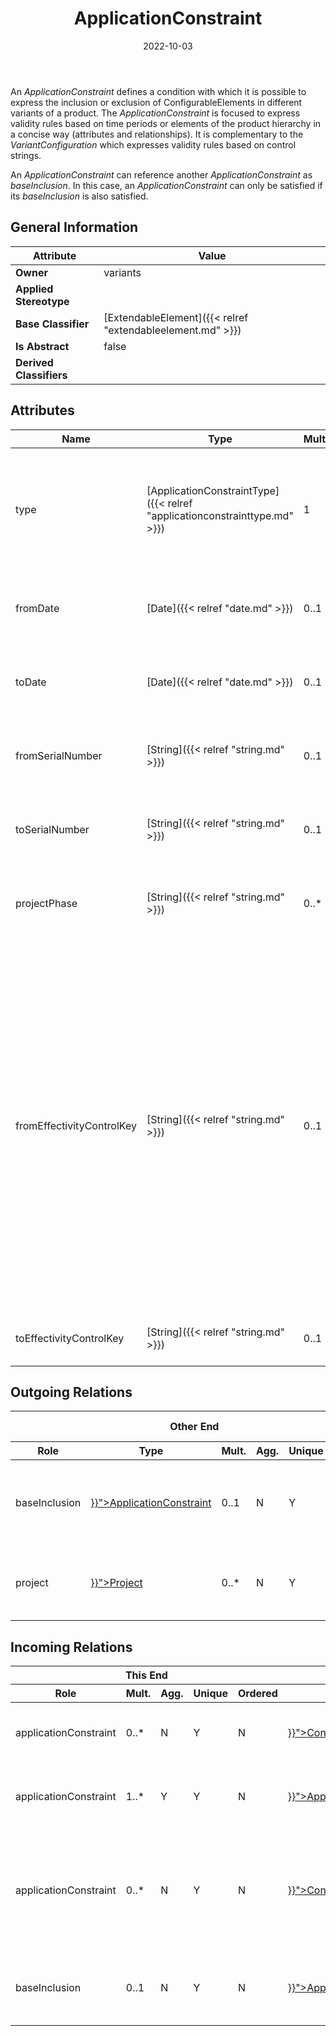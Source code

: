 ﻿---
title: ApplicationConstraint
toc: false
type: specs
date: "2022-10-03"
draft: false
specification: VEC
version: 2.0.1
documentType: "Recommendation"
elementType: Class
classes:
  - ApplicationConstraint
menu_name: vec-2.0.1
---
<p> An <i>ApplicationConstraint</i> defines a condition with which it is possible to express the inclusion or exclusion of ConfigurableElements in different variants of a product. The <i>ApplicationConstraint </i>is focused to express validity rules based on time periods or elements of the product hierarchy in a concise way (attributes and relationships). It is complementary to the <i>VariantConfiguration</i> which expresses validity rules based on control strings.      </p>      <p> An <i>ApplicationConstraint </i>can reference another <i>ApplicationConstraint</i> as <i>baseInclusion</i>. In this case, an <i>ApplicationConstraint</i> can only be satisfied if its <i>baseInclusion </i>is also satisfied.      </p>

## General Information

| Attribute               | Value |
|-------------------------|-------|
| **Owner**               | variants |
| **Applied Stereotype**  |   |
| **Base Classifier**     | [ExtendableElement]({{< relref "extendableelement.md" >}})<br/>  |
| **Is Abstract**         | false |
| **Derived Classifiers** |   |

## Attributes
|  Name  |  Type  |  Mult.  |  Description  |  Owning Classifier  |
|--------|--------|---------|---------------|--------------|
|type| [ApplicationConstraintType]({{< relref "applicationconstrainttype.md" >}}) | 1 | <p> Defines if the application constraint is positive (allowance) or negative (denial). If the <i>ApplicationConstraint </i>has a <i>baseInclusion</i> that <i>baseInclusion</i> shall define the same type.      </p> | [ApplicationConstraint]({{< relref "applicationconstraint.md" >}}) |
|fromDate| [Date]({{< relref "date.md" >}}) | 0..1 | <p> Specifies the lower bound of the time period to which the application constraint applies.      </p> | [ApplicationConstraint]({{< relref "applicationconstraint.md" >}}) |
|toDate| [Date]({{< relref "date.md" >}}) | 0..1 | <p> Specifies the upper bound of the time period to which the application constraint applies.      </p> | [ApplicationConstraint]({{< relref "applicationconstraint.md" >}}) |
|fromSerialNumber| [String]({{< relref "string.md" >}}) | 0..1 | <p> Specifies the lower bound of a serial number range to which the application constraint applies.      </p> | [ApplicationConstraint]({{< relref "applicationconstraint.md" >}}) |
|toSerialNumber| [String]({{< relref "string.md" >}}) | 0..1 | <p> Specifies the upper bound of a serial number range to which the application constraint applies.      </p> | [ApplicationConstraint]({{< relref "applicationconstraint.md" >}}) |
|projectPhase| [String]({{< relref "string.md" >}}) | 0..* | <p> Specifies the project phases to which the application constraint applies.      </p> | [ApplicationConstraint]({{< relref "applicationconstraint.md" >}}) |
|fromEffectivityControlKey| [String]({{< relref "string.md" >}}) | 0..1 | <p> In the production logistics of complex products (like vehicles), the control of operation and cancellation dates of changes, features, components or the like is usually not carried out via concrete dates but via &quot;date keys&quot;. These keys are then mapped in planning systems with concrete time specifications for certain plants or production steps. In the VEC&#160;these keys are called <i>EffectivityControlKey.</i>      </p>      <p> With the <i>FromEffectivityControlKey</i> and <i>To</i><i>EffectivityControlKey </i>a validity interval can be defined. If one of the two values is defined and the other is omitted, the meaning shall be &quot;unbounded&quot;.      </p> | [ApplicationConstraint]({{< relref "applicationconstraint.md" >}}) |
|toEffectivityControlKey| [String]({{< relref "string.md" >}}) | 0..1 | <p> See <i>FromEffectivityControlKey.</i>      </p> | [ApplicationConstraint]({{< relref "applicationconstraint.md" >}}) |

## Outgoing Relations
<table>
    <thead>
        <tr>
           <th colspan="6">Other End</th>
           <th colspan="1">This End</th>
           <th colspan="1">General</th>
        </tr>
        <tr>
           <th>Role</th>
           <th>Type</th>
           <th>Mult.</th>
           <th>Agg.</th>
           <th>Unique</th>
           <th>Ordered</th>
           <th>Mult.</th>
           <th>Description</th>
        </tr>
    <thead>
    <tbody>
    <tr>
        <td>baseInclusion</td>
        <td><a href="{{< relref "applicationconstraint.md" >}}">ApplicationConstraint</a></td>
        <td>0..1</td>
        <td>N</td>
        <td>Y</td>
        <td>N</td>
        <td>0..*</td>
        <td><p> An <i>ApplicationConstraint </i>can only be satisfied if its <i>baseInclusion </i>is satisfied as well.&#160;      </p></td>
    </tr>
    <tr>
        <td>project</td>
        <td><a href="{{< relref "project.md" >}}">Project</a></td>
        <td>0..*</td>
        <td>N</td>
        <td>Y</td>
        <td>N</td>
        <td></td>
        <td><p> &#160;Defines the projects for which the application constraint applies.      </p></td>
    </tr>
    </tbody>
</table>

##  Incoming Relations
<table>
    <thead>
        <tr>
           <th colspan="5">This End</th>
           <th colspan="2">Other End</th>
           <th colspan="1">General</th>
        </tr>
        <tr>
           <th>Role</th>
           <th>Mult.</th>
           <th>Agg.</th>
           <th>Unique</th>
           <th>Ordered</th>
           <th>Type</th>
           <th>Mult.</th>
           <th>Description</th>
        </tr>
    <thead>
    <tbody>
    <tr>
        <td>applicationConstraint</td>
        <td>0..*</td>
        <td>N</td>
        <td>Y</td>
        <td>N</td>
        <td><a href="{{< relref "configurationconstraint.md" >}}">ConfigurationConstraint</a></td>
        <td></td>
        <td><p> References the application constraint that applies to the ConfigurationConstraint.      </p></td>
    </tr>
    <tr>
        <td>applicationConstraint</td>
        <td>1..*</td>
        <td>Y</td>
        <td>Y</td>
        <td>N</td>
        <td><a href="{{< relref "applicationconstraintspecification.md" >}}">ApplicationConstraintSpecification</a></td>
        <td>1</td>
        <td>Specifies the UsageConstraints that apply to the PartVersion or PartUsages described by the UsageConstraintSpecification.</td>
    </tr>
    <tr>
        <td>applicationConstraint</td>
        <td>0..*</td>
        <td>N</td>
        <td>Y</td>
        <td>N</td>
        <td><a href="{{< relref "configurableelement.md" >}}">ConfigurableElement</a></td>
        <td></td>
        <td>{{< deprecated >}}<p> <i>Deprecated since VEC&#160;V2.0.0. Use ConfigurationConstraints instead.</i>      </p>      <p> References the application constraints that apply to the ConfigurableElement.      </p></td>
    </tr>
    <tr>
        <td>baseInclusion</td>
        <td>0..1</td>
        <td>N</td>
        <td>Y</td>
        <td>N</td>
        <td><a href="{{< relref "applicationconstraint.md" >}}">ApplicationConstraint</a></td>
        <td>0..*</td>
        <td><p> An <i>ApplicationConstraint </i>can only be satisfied if its <i>baseInclusion </i>is satisfied as well.&#160;      </p></td>
    </tr>
    </tbody>
</table>



